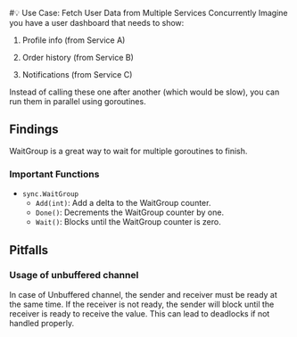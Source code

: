 #💡 Use Case: Fetch User Data from Multiple Services Concurrently
Imagine you have a user dashboard that needs to show:

1. Profile info (from Service A)
   
2. Order history (from Service B)

3. Notifications (from Service C)

Instead of calling these one after another (which would be slow), you can run them in parallel using goroutines.



## Findings
WaitGroup is a great way to wait for multiple goroutines to finish.

### Important Functions
- `sync.WaitGroup`
  - `Add(int)`: Add a delta to the WaitGroup counter.
  - `Done()`: Decrements the WaitGroup counter by one.
  - `Wait()`: Blocks until the WaitGroup counter is zero.

## Pitfalls
### Usage of unbuffered channel
In case of Unbuffered channel, the sender and receiver must be ready at the same time. 
If the receiver is not ready, the sender will block until the receiver is ready to receive the value. 
This can lead to deadlocks if not handled properly.